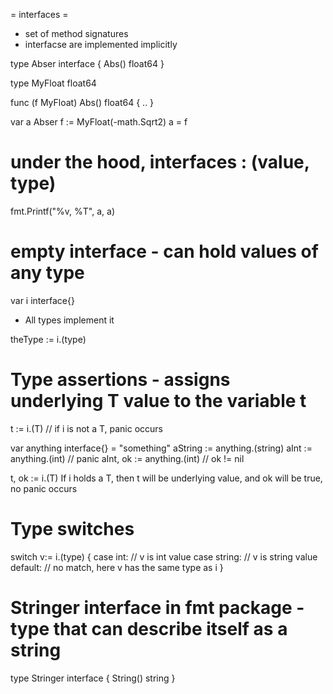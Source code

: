 = interfaces =
- set of method signatures
- interfacse are implemented implicitly

type Abser interface {
  Abs() float64
}

type MyFloat float64

func (f MyFloat) Abs() float64 {
..
}

var a Abser
f := MyFloat(-math.Sqrt2)
a = f


# under the hood, interfaces : (value, type)
fmt.Printf("%v, %T", a, a)


# empty interface - can hold values of any type
var i interface{}

- All types implement it

theType := i.(type)


# Type assertions - assigns underlying T value to the variable t
t := i.(T) // if i is not a T, panic occurs

var anything interface{} = "something"
aString := anything.(string)
aInt := anything.(int) // panic
aInt, ok := anything.(int) // ok != nil


t, ok := i.(T)
If i holds a T, then t will be underlying value, and ok will be true, no panic occurs


# Type switches

switch v:= i.(type) {
  case int:
    // v is int value
  case string:
    // v is string value
  default:
    // no match, here v has the same type as i
}

# Stringer interface in fmt package - type that can describe itself as a string
type Stringer interface {
  String() string
}
